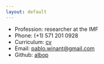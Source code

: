 ```yaml
---
layout: default
---
```


* Profession: researcher at the IMF
* Phone: (+1) 571 201 0928
* Curriculum: [cv](./files/resume_october_2014.pdf)
* Email: [pablo.winant@gmail.com](mailto:pablo.winant@gmail.com)
* Github: [albop](https://github.com/albop)
